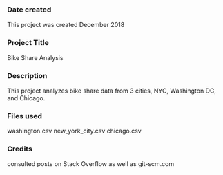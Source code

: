 ### Date created
This project was created December 2018

### Project Title
Bike Share Analysis

### Description
This project analyzes bike share data from 3 cities, NYC, Washington DC, and Chicago.

### Files used
washington.csv
new_york_city.csv
chicago.csv

### Credits
consulted posts on Stack Overflow as well as git-scm.com
